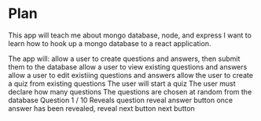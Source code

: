 # Plan

This app will teach me about mongo database, node, and express
I want to learn how to hook up a mongo database to a react application.

The app will:
allow a user to create questions and answers, then submit them to the database
allow a user to view existing questions and answers
allow a user to edit existiing questions and answers
allow the user to create a quiz from existing questions
    The user will start a quiz
    The user must declare how many questions
    The questions are chosen at random from the database
    Question 1 / 10
        Reveals question
        reveal answer button
        once answer has been revealed, reveal next button next button


        